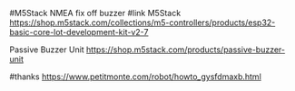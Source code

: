 #M5Stack NMEA fix off buzzer
#link
M5Stack
https://shop.m5stack.com/collections/m5-controllers/products/esp32-basic-core-lot-development-kit-v2-7

Passive Buzzer Unit
https://shop.m5stack.com/products/passive-buzzer-unit

#thanks
https://www.petitmonte.com/robot/howto_gysfdmaxb.html

